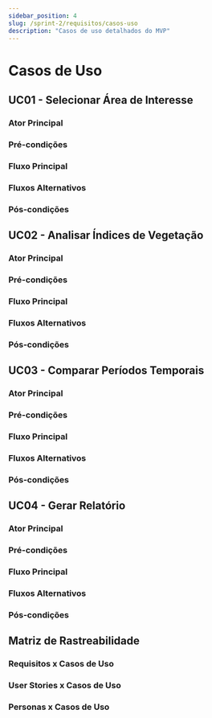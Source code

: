 ```yaml
---
sidebar_position: 4
slug: /sprint-2/requisitos/casos-uso
description: "Casos de uso detalhados do MVP"
---
```


# Casos de Uso

## UC01 - Selecionar Área de Interesse

### Ator Principal

### Pré-condições

### Fluxo Principal

### Fluxos Alternativos

### Pós-condições

## UC02 - Analisar Índices de Vegetação

### Ator Principal

### Pré-condições

### Fluxo Principal

### Fluxos Alternativos

### Pós-condições

## UC03 - Comparar Períodos Temporais

### Ator Principal

### Pré-condições

### Fluxo Principal

### Fluxos Alternativos

### Pós-condições

## UC04 - Gerar Relatório

### Ator Principal

### Pré-condições

### Fluxo Principal

### Fluxos Alternativos

### Pós-condições

## Matriz de Rastreabilidade

### Requisitos x Casos de Uso

### User Stories x Casos de Uso

### Personas x Casos de Uso
